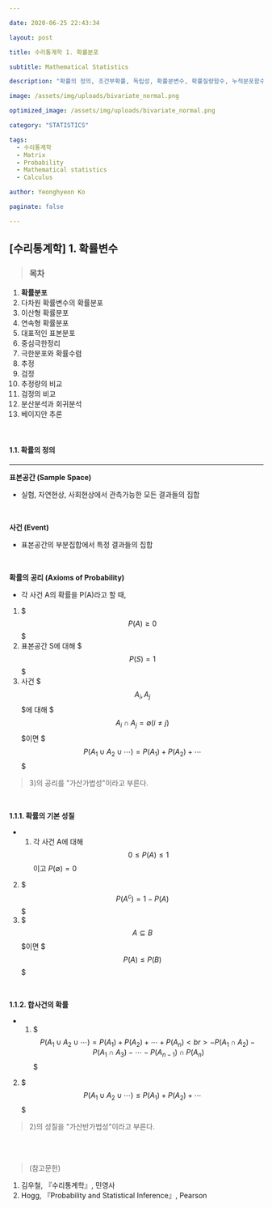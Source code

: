 ```yaml
---

date: 2020-06-25 22:43:34

layout: post

title: 수리통계학 1. 확률분포

subtitle: Mathematical Statistics

description: "확률의 정의, 조건부확률, 독립성, 확률분변수, 확률질량함수, 누적분포함수, 적률생성함수"

image: /assets/img/uploads/bivariate_normal.png

optimized_image: /assets/img/uploads/bivariate_normal.png

category: "STATISTICS"

tags:
  - 수리통계학
  - Matrix
  - Probability
  - Mathematical statistics
  - Calculus

author: Yeonghyeon Ko

paginate: false

---
```


## [수리통계학] 1. 확률변수

>### 목차
1. **확률분포**
2. 다차원 확률변수의 확률분포
3. 이산형 확률분포
4. 연속형 확률분포
5. 대표적인 표본분포
6. 중심극한정리
7. 극한분포와 확률수렴
8. 추정
9. 검정
10. 추정량의 비교
11. 검정의 비교
12. 분산분석과 회귀분석
13. 베이지안 추론


<br>

#### 1.1. 확률의 정의
___
**표본공간 (Sample Space)**
- 실험, 자연현상, 사회현상에서 관측가능한 모든 결과들의 집합

<br>

**사건 (Event)**
- 표본공간의 부분집합에서 특정 결과들의 집합

<br>


**확률의 공리 (Axioms of Probability)**
- 각 사건 A의 확률을 P(A)라고 할 때, <br>
1) $$$P(A)\geq0$$$ <br>
2) 표본공간 S에 대해 $$$P(S)=1$$$ <br>
3) 사건 $$$A_i, A_j$$$에 대해 $$$A_i\cap A_j=\emptyset (i\neq j)$$$이면 $$$P(A_1\cup A_2 \cup \cdots)=P(A_1)+P(A_2)+\cdots$$$
> 3)의 공리를 "가산가법성"이라고 부른다.


<br>

**1.1.1. 확률의 기본 성질**
- 1) 각 사건 A에 대해 $$0 \leq P(A) \leq1$$이고 $P(\emptyset)=0$ <br>
2) $$$P(A^c) = 1-P(A)$$$ <br>
3) $$$A\subseteq B$$$이면 $$$P(A)\leq P(B)$$$

<br>

**1.1.2. 합사건의 확률**
- 1) $$$P(A_1\cup A_2 \cup \cdots) = P(A_1) + P(A_2) + \cdots + P(A_n) <br> - P(A_1 \cap A_2) - P(A_1 \cap A_3) - \cdots - P(A_{n-1}) \cap P(A_n)$$$  <br>
2) $$$P(A_1 \cup A_2 \cup \cdots) \leq P(A_1) + P(A_2) + \cdots$$$ <br>
> 2)의 성질을 "가산반가법성"이라고 부른다.






<br>
<br>

>(참고문헌)
 1. 김우철, 『수리통계학』, 민영사
 2. Hogg, 『Probability and Statistical Inference』, Pearson
